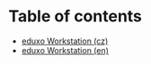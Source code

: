 # Table of contents

* [eduxo Workstation (cz)](README.md)
* [eduxo Workstation (en)](README-EN.md)
